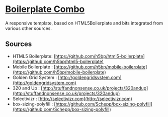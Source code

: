 [Boilerplate Combo](https://github.com/michaeljohnson/boilerplate-combo)
=================

A responsive template, based on HTML5Boilerplate and bits integrated from various other sources.

## Sources

* HTML5 Boilerplate: [https://github.com/h5bp/html5-boilerplate](https://github.com/h5bp/html5-boilerplate)
* Mobile Boilerplate : [https://github.com/h5bp/mobile-boilerplate](https://github.com/h5bp/mobile-boilerplate)
* Golden Grid System : [http://goldengridsystem.com](http://goldengridsystem.com)
* 320 and Up : [http://stuffandnonsense.co.uk/projects/320andup](http://stuffandnonsense.co.uk/projects/320andup)
* Selectivizr : [http://selectivizr.com](http://selectivizr.com)
* box-sizing-polyfill : [https://github.com/Schepp/box-sizing-polyfill](https://github.com/Schepp/box-sizing-polyfill)